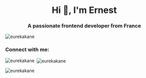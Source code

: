 <h1 align="center">Hi 👋, I'm Ernest</h1>
<h3 align="center">A passionate frontend developer from France</h3>

<p align="left"> <img src="https://komarev.com/ghpvc/?username=eurekakane&label=Profile%20views&color=0e75b6&style=flat" alt="eurekakane" /> </p>



<h3 align="left">Connect with me:</h3>
<p align="left">
</p>





<p>&nbsp;<img align="left" src="https://github-readme-stats.vercel.app/api?username=eurekakane&show_icons=true&locale=en" alt="eurekakane" /><img align="center" src="https://github-readme-streak-stats.herokuapp.com/?user=eurekakane&" alt="eurekakane" /></p>
<p></p>
<p><img align="left" src="https://github-readme-stats.vercel.app/api/top-langs?username=eurekakane&show_icons=true&locale=en&layout=compact" alt="eurekakane" /></p>
